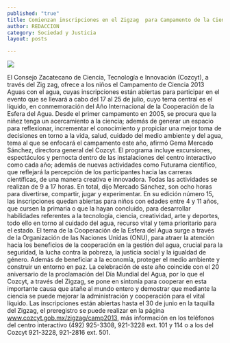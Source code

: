 ```yaml
---
published: "true"
title: Comienzan inscripciones en el Zigzag  para Campamento de la Ciencia 2013
author: REDACCION
category: Sociedad y Justicia
layout: posts

---
```


![](http://i.imgur.com/zTq3JB1m.jpg)

El Consejo Zacatecano de Ciencia, Tecnología e Innovación (Cozcyt), a través del Zig zag, ofrece a los niños el Campamento de Ciencia 2013 Aguas con el agua, cuyas inscripciones están abiertas para participar en el evento que se llevará a cabo del 17 al 25 de julio, cuyo tema central es el líquido, en conmemoración del Año Internacional de la Cooperación de la Esfera del Agua.
Desde el primer campamento en 2005, se procura que la niñez tenga un acercamiento a la ciencia; además de generar un espacio para reflexionar, incrementar el conocimiento y propiciar una mejor toma de decisiones en torno a la vida, salud, cuidado del medio ambiente y del agua, tema al que se enfocará el campamento este año, afirmó Gema Mercado Sánchez, directora general del Cozcyt.
El programa incluye excursiones, espectáculos y pernocta dentro de las instalaciones del centro interactivo como cada año; además de nuevas actividades como Futurama científico, que reflejará la percepción de los participantes hacia las carreras científicas, de una manera creativa e innovadora.
Todas las actividades se realizan de 9 a 17 horas. En total, dijo Mercado Sánchez, son ocho horas para divertirse, compartir, jugar y experimentar.
En su edición número 15, las inscripciones quedan abiertas para niños con edades entre 4 y 11 años, que cursen la primaria o que la hayan concluido, para desarrollar habilidades referentes a la tecnología, ciencia, creatividad, arte y deportes, todo ello en torno al cuidado del agua, recurso vital y tema prioritario para el estado.
El tema de la Cooperación de la Esfera del Agua surge a través de la Organización de las Naciones Unidas (ONU), para atraer la atención hacia los beneficios de la cooperación en la gestión del agua, crucial para la seguridad, la lucha contra la pobreza, la justicia social y la igualdad de género. Además de beneficiar a la economía, proteger el medio ambiente y construir un entorno en paz. 
La celebración de este año coincide con el 20 aniversario de la proclamación del Día Mundial del Agua, por lo que el Cozcyt, a través del Zigzag, se pone en sintonía para cooperar en esta importante causa que atañe al mundo entero y demostrar que mediante la ciencia se puede mejorar la administración y cooperación para el vital líquido. 
Las inscripciones están abiertas hasta el 30 de junio en la taquilla del Zigzag, el preregistro se puede realizar en la página www.cozcyt.gob.mx/zigzag/camp2013, más información en los teléfonos del centro interactivo (492) 925-3308, 921-3228 ext. 101 y 114 o a los del Cozcyt 921-3228, 921-2816 ext. 501.

